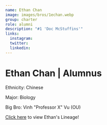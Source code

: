 ```yaml
---
name: Ethan Chan
image: images/bros/1echan.webp
group: charter
role: alumni
description: "#1 'Doc McStuffins'"
links:
  instagram: 
  twitter: 
  linkedin: 
---
```


# Ethan Chan | Alumnus
Ethnicity: Chinese

Major: Biology

Big Bro: Vinh "Professor X" Vu (OU)

[Click here](/ujis/) to view Ethan's Lineage!